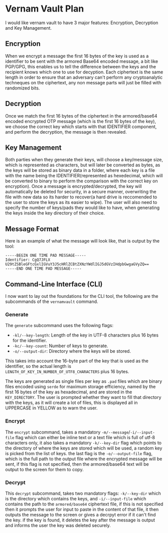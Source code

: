# Vernam Vault Plan

I would like vernam vault to have 3 major features:
Encryption, Decryption and Key Management.

## Encryption

When we encrypt a message the first 16 bytes of the key is used as a identifier to be sent with the armored Base64 encoded message, a bit like PGP/GPG, this enables us to tell the difference between the keys and the recipient knows which one to use for decyption. Each ciphertext is the same length in order to ensure that an adversary can't perform any cryptoanalytic techneques on the ciphertext, any non message parts will just be filled with randomized bits.

## Decryption

Once we match the first 16 bytes of the ciphertext in the armored/base64 encoded encrypted OTP message (which is the first 16 bytes of the key), we choose the correct key which starts with that IDENTIFIER component, and perform the decryption, the message is then revealed.

## Key Management

Both parties when they generate their keys, will choose a key/message size, which is represented as characters, but will later be converted as bytes, as the keys will be stored as binary data in a folder, where each key is a file with the name being the IDENTIFIER(represented as hexedecimal, which will be converted to binary to perform the comparison with the correct key on encryption). Once a message is encrypted/decrypted, the key will automatically be deleted for security, in a secure manner, overwriting the file with new data so its harder to recover(a hard drive is reccomended to the user to store the keys as its easier to wipe). The user will also need to specify the number of keys/pads they would like to have, when generating the keys inside the key directory of their choice.

## Message Format

Here is an example of what the message will look like, that is output by the tool:

```plaintext
-----BEGIN ONE TIME PAD MESSAGE-----
Identifier: CgQ7JFLX
U29tZSBleGFtcGxlIGVuY3J5cHRlZCBtZXNzYWdlIGJ5dGVzIHdpbGwgaGVyZQ==
-----END ONE TIME PAD MESSAGE-----
```

## Command-Line Interface (CLI)

I now want to lay out the foundations for the CLI tool, the following are the subcommands of the `vernamvault` command.

### Generate
The `generate` subcommand uses the following flags:
- `-kl/--key-length`: Length of the key in UTF-8 characters plus 16 bytes for the identifier.
- `-kc/--key-count`: Number of keys to generate.
- `-o/--output-dir`: Directory where the keys will be stored.

This takes into account the 16-byte part of the key that is used as the identifier, so the actual length is `LENGTH_OF_KEY_IN_NUMBER_OF_UTF8_CHARACTERS` plus 16 bytes.

The keys are generated as single files per key as `.pad` files which are binary files encoded using `serde` for maximum storage efficiency, named by the first 16 bytes of the key as hexadecimal, and are stored in the `KEY_DIRECTORY`. The user is prompted whether they want to fill that directory with the keys, as it will create a lot of files, this is displayed all in UPPERCASE in YELLOW as to warn the user.

### Encrypt
The `encrypt` subcommand, takes a mandatory `-m/--message`/`-i/--input-file` flag which can either be inline text or a text file which is full of utf-8 characters only, it also takes a mandatory `-k/--key-dir` flag which points to the directory of where the keys are stored which will be used, a random key is picked from the list of keys. the last flag is the `-o/--output-file` flag, which is the full path to the output file where the encrypted message will be sent, if this flag is not specified, then the armored/base64 text will be output to the screen for them to copy.

### Decrypt
This `decrypt` subcommand, takes two mandatory flags: `-k/--key-dir` which is the directory which contains the keys, and `-i/--input-file` which contains the path to the `armored/base64` ciphertext file, if this is not specified then it prompts the user for input to paste in the content of that file, it then outputs the message to the screen or gives a decrpyt error if it can't find the key. if the key is found, it deletes the key after the message is output and informs the user the key was deleted securely.


